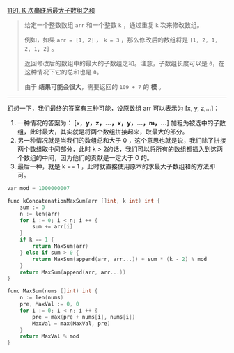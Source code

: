 [1191. K 次串联后最大子数组之和](https://leetcode.cn/problems/k-concatenation-maximum-sum/)

> 给定一个整数数组 `arr` 和一个整数 `k` ，通过重复 `k` 次来修改数组。
>
> 例如，如果 `arr = [1, 2]` ， `k = 3` ，那么修改后的数组将是 `[1, 2, 1, 2, 1, 2]` 。
>
> 返回修改后的数组中的最大的子数组之和。注意，子数组长度可以是 `0`，在这种情况下它的总和也是 `0`。
>
> 由于 **结果可能会很大**，需要返回的 `109 + 7` 的 **模** 。

---

幻想一下，我们最终的答案有三种可能，设原数组 arr 可以表示为 [x, y, z,...]：

1. 一种情况的答案为： [x，**y，z，...，x，y，...，m，...**] 加粗为被选中的子数组，此时最大，其实就是将两个数组拼接起来，取最大的部分。
2. 另一种情况就是当我们的数组总和大于 0 ，这个意思也就是说，我们除了拼接两个数组取中间部分，此时 k > 2的话，我们可以将所有的数组都插入到这两个数组的中间，因为他们的贡献是一定大于 0 的。
3. 最后一种，就是 k == 1 ，此时就直接使用原本的求最大子数组和的方法即可。

```c
var mod = 1000000007

func kConcatenationMaxSum(arr []int, k int) int {
    sum := 0
    n := len(arr)
    for i := 0; i < n; i ++ {
        sum += arr[i]
    }
    if k == 1 {
        return MaxSum(arr)
    } else if sum > 0 {
        return MaxSum(append(arr, arr...)) + sum * (k - 2) % mod
    }
    return MaxSum(append(arr, arr...))
}

func MaxSum(nums []int) int {
    n := len(nums)
    pre, MaxVal := 0, 0
    for i := 0; i < n; i ++ {
        pre = max(pre + nums[i], nums[i])
        MaxVal = max(MaxVal, pre)
    }
    return MaxVal % mod
}
```

